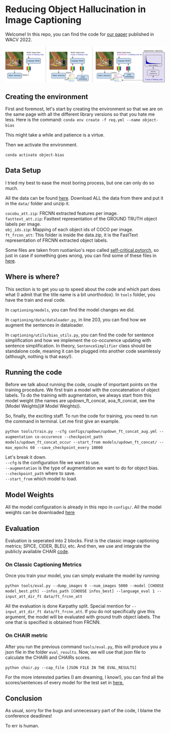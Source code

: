 # Reducing Object Hallucination in Image Captioning
Welcome! In this repo, you can find the code for [our paper](https://arxiv.org/abs/2110.01705) published in WACV 2022. 

![Object-Bias Model!](./models.jpg)

## Creating the environment
First and foremost, let's start by creating the environment so that 
we are on the same page with all the different library versions so that you hate me less.
Here is the command:
`conda env create -f req.yml --name object-bias`

This might take a while and patience is a virtue.

Then we activate the environment.

`conda activate object-bias`

## Data Setup
I tried my best to ease the most boring process, but one can only do so much.

All the data can be found [here](https://cvcuab-my.sharepoint.com/:f:/g/personal/abiten_cvc_uab_cat/ErGQh6BUjORCkTBw8R6VEVQBk-TNYJxbSGwWjYRhPgXTCQ?e=qglpbQ). 
Download ALL the data from there and put it in the `data/` folder and unzip it. 

`cocobu_att.zip`: FRCNN extracted features per image.<br/>
`fasttext_att.zip`: Fasttext representation of the GROUND TRUTH object labels per image.<br/>
`obj_ids.zip`: Mapping of each object ids of COCO per image.<br/>
`ft_frcnn_att`: This folder is inside the data.zip, it is the FastText representation of FRCNN extracted object labels.<br/>

Some files are taken from ruotianluo's repo called [self-critical.pytorch](https://github.com/ruotianluo/self-critical.pytorch),
so just in case if something goes wrong, you can find some of these files in [here](https://github.com/ruotianluo/self-critical.pytorch/blob/master/data/README.md).

## Where is where?
This section is to get you up to speed about the code and 
which part does what (I admit that the title name is a bit unorthodox). 
In `tools` folder, you have the train and eval code. 

In `captioning/models`, you can find the model changes we did.

In `captioning/data/dataloader.py`, in line 203, you can find how we augment the sentences in dataloader.

In `captioning/utils/bias_utils.py`, you can find the code for sentence simplification and 
how we implement the co-occurence updating with sentence simplification. 
In theory, `SentenceSimplifier` class should be standalone code, meaning it can be plugged into another code seamlessly (although, nothing is that easy!).

## Running the code
Before we talk about running the code, couple of important points on the training procedure. 
We first train a model with the concatenation of object labels. 
To do the training with augmentation, we always start from this model weight 
(the names are updown_ft_concat, aoa_ft_concat, see the [Model Weights](# Model Weights)).

So, finally, the exciting staff. To run the code for training, you need to run the command in terminal. Let me first give an example.

`python tools/train.py --cfg configs/updown/updown_ft_concat_aug.yml --augmentation co-occurence --checkpoint_path models/updown_ft_concat_occur --start_from models/updown_ft_concat/ --max_epochs 60 --save_checkpoint_every 10000`

Let's break it down. <br/>
`--cfg` is the configuration file we want to use. <br/>
`--augmentation` is the type of augmentation we want to do for object bias.<br/> 
`--checkpoint_path` where to save.<br/>
`--start_from` which model to load. <br/>

## Model Weights
All the model configuration is already in this repo in `configs/`. 
All the model weights can be downloaded [here](https://cvcuab-my.sharepoint.com/:f:/g/personal/abiten_cvc_uab_cat/ErrTNrBc9ydLkkFfiJQrf5IB7Gt2tSL4d9zjHpZEh3uavQ?e=l3uuaW)

## Evaluation 
Evaluation is seperated into 2 blocks. First is the classic image captioning metrics; SPICE, CIDER, BLEU, etc.
And then, we use and integrate the publicly available CHAIR [code](https://github.com/LisaAnne/Hallucination).

### On Classic Captioning Metrics
Once you train your model, you can simply evaluate the model by running:

`python tools/eval.py --dump_images 0 --num_images 5000 --model [CHOOSE model_best.pth] --infos_path [CHOOSE infos_best] --language_eval 1 --input_att_dir_ft data/ft_frcnn_att`

All the evaluation is done Karpathy split. Special mention for `--input_att_dir_ft data/ft_frcnn_att`. 
If you do not specifically give this argument, the model will be evaluated with ground truth object labels. 
The one that is specified is obtained from FRCNN.


### On CHAIR metric
After you run the previous command `tools/eval.py`, this will produce you a json file in the folder `eval_results`.
Now, we will use that json file to calculate the CHAIRi and CHAIRs scores. 

`python chair.py --cap_file [JSON FILE IN THE EVAL_RESULTS]`

For the more interested parties (I am dreaming, I know!), 
you can find all the scores/sentences of every model for the test set in [here.](https://cvcuab-my.sharepoint.com/:f:/g/personal/abiten_cvc_uab_cat/Ev1yZMJVBSJOmosy8lJ7fSgB6boboxHE-zW9I2FglPaKGg?e=kPI0jG) 
## Conclusion
As usual, sorry for the bugs and unnecessary part of the code,
I blame the conference deadlines!

To err is human.
